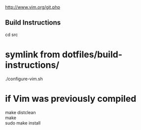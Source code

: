 http://www.vim.org/git.php

## Build Instructions
cd src  
# symlink from dotfiles/build-instructions/  
./configure-vim.sh  
# if Vim was previously compiled  
make distclean  
make  
sudo make install
